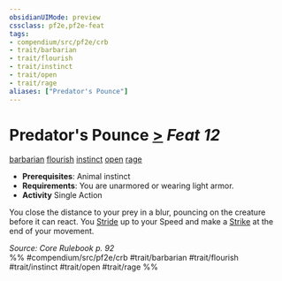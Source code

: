 ```yaml
---
obsidianUIMode: preview
cssclass: pf2e,pf2e-feat
tags:
- compendium/src/pf2e/crb
- trait/barbarian
- trait/flourish
- trait/instinct
- trait/open
- trait/rage
aliases: ["Predator's Pounce"]
---
```

# Predator's Pounce  [>](chapter-9-playing-the-game.md#Actions "Single Action") *Feat 12*  
[barbarian](Reference/Rules/Traits/barbarian.md "Barbarian Class Trait")  [flourish](flourish.md "Flourish Combat Trait")  [instinct](instinct.md "Instinct Action & Ability Trait")  [open](open.md "Open Combat Trait")  [rage](Reference/Rules/Traits/rage.md "Rage Combat Trait")  

- **Prerequisites**: Animal instinct
- **Requirements**: You are unarmored or wearing light armor.
- **Activity** Single Action

You close the distance to your prey in a blur, pouncing on the creature before it can react. You [Stride](stride.md) up to your Speed and make a [Strike](strike.md) at the end of your movement.

*Source: Core Rulebook p. 92*  
%% #compendium/src/pf2e/crb #trait/barbarian #trait/flourish #trait/instinct #trait/open #trait/rage %%